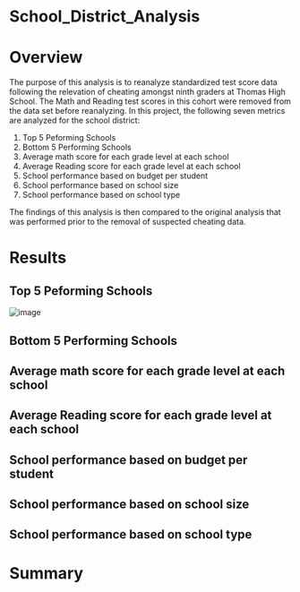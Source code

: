 # School_District_Analysis

# Overview
The purpose of this analysis is to reanalyze standardized test score data following the relevation of cheating amongst ninth graders at Thomas High School. The Math and Reading test scores in this cohort were removed from the data set before reanalyzing. In this project, the following seven metrics are analyzed for the school district: 
1. Top 5 Peforming Schools
2. Bottom 5 Performing Schools
3. Average math score for each grade level at each school
4. Average Reading score for each grade level at each school
5. School performance based on budget per student
6. School performance based on school size
7. School performance based on school type

The findings of this analysis is then compared to the original analysis that was performed prior to the removal of suspected cheating data. 

# Results

## Top 5 Peforming Schools
![image](https://user-images.githubusercontent.com/105028515/180625430-45e5a13b-21b2-4864-b34c-804165b594b4.png)


## Bottom 5 Performing Schools

## Average math score for each grade level at each school

## Average Reading score for each grade level at each school

## School performance based on budget per student

## School performance based on school size

## School performance based on school type

# Summary
